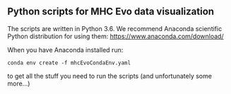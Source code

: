 Python scripts for MHC Evo data visualization
----------------------------------------------

The scripts are written in Python 3.6. We recommend Anaconda scientific Python distribution for using them:
https://www.anaconda.com/download/

When you have Anaconda installed run:
```shell
conda env create -f mhcEvoCondaEnv.yaml
```
to get all the stuff you need to run the scripts (and unfortunately some more...)
